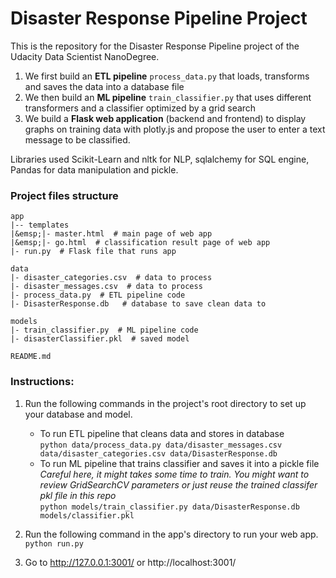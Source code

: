 # Disaster Response Pipeline Project
This is the repository for the Disaster Response Pipeline project of the Udacity Data Scientist NanoDegree.
1. We first build an **ETL pipeline** `process_data.py` that loads, transforms and saves the data into a database file
2. We then build an **ML pipeline** `train_classifier.py` that uses different transformers and a classifier optimized by a grid search
3. We build a **Flask web application** (backend and frontend) to display graphs on training data with plotly.js and propose the user to enter a text message to be classified.

Libraries used Scikit-Learn and nltk for NLP, sqlalchemy for SQL engine, Pandas for data manipulation and pickle.

### Project files structure
```
app  
|-- templates  
|&emsp;|- master.html  # main page of web app  
|&emsp;|- go.html  # classification result page of web app  
|- run.py  # Flask file that runs app  

data  
|- disaster_categories.csv  # data to process  
|- disaster_messages.csv  # data to process  
|- process_data.py  # ETL pipeline code  
|- DisasterResponse.db   # database to save clean data to  

models  
|- train_classifier.py  # ML pipeline code  
|- disasterClassifier.pkl  # saved model  

README.md
```

### Instructions:
1. Run the following commands in the project's root directory to set up your database and model.

    - To run ETL pipeline that cleans data and stores in database  
        `python data/process_data.py data/disaster_messages.csv data/disaster_categories.csv data/DisasterResponse.db`
    - To run ML pipeline that trains classifier and saves it into a pickle file  
      *Careful here, it might takes some time to train. You might want to review GridSearchCV parameters or just reuse the trained classifer pkl file in this repo*  
        `python models/train_classifier.py data/DisasterResponse.db models/classifier.pkl`

2. Run the following command in the app's directory to run your web app.  
    `python run.py`

3. Go to http://127.0.0.1:3001/ or http://localhost:3001/
